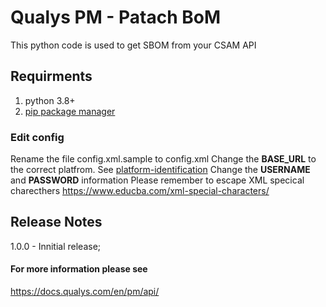 # Qualys PM - Patach BoM

This python code is used to get SBOM from your CSAM API

## Requirments

1. python 3.8+
2. [pip package manager](https://pip.pypa.io/en/stable/installation/)


### Edit config
Rename the file config.xml.sample to config.xml
Change the **BASE_URL** to the correct platfrom. See [platform-identification](https://www.qualys.com/platform-identification/)
Change the **USERNAME** and **PASSWORD** information
Please remember to escape XML specical charecthers <https://www.educba.com/xml-special-characters/>


## Release Notes
1.0.0 - Innitial release;
#### For more information please see
<https://docs.qualys.com/en/pm/api/>
